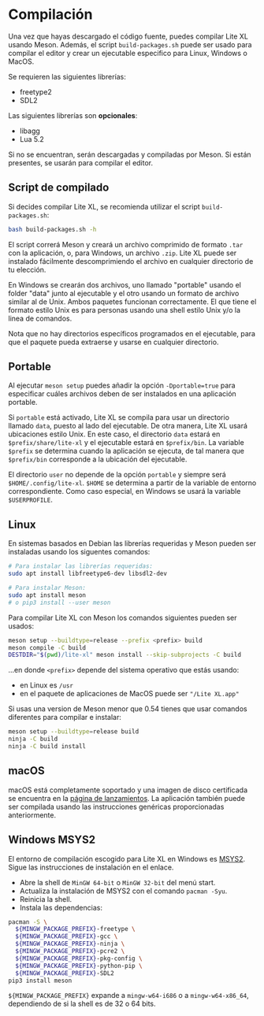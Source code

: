 # Compilación

Una vez que hayas descargado el código fuente, puedes compilar Lite XL usando Meson.
Además, el script `build-packages.sh` puede ser usado para compilar el editor y
crear un ejecutable especifico para Linux, Windows o MacOS.

Se requieren las siguientes librerías:

- freetype2
- SDL2

Las siguientes librerías son **opcionales**:

- libagg
- Lua 5.2

Si no se encuentran, serán descargadas y compiladas por Meson.
Si están presentes, se usarán para compilar el editor.

## Script de compilado

Si decides compilar Lite XL, se recomienda utilizar el script `build-packages.sh`:

```bash
bash build-packages.sh -h
```

El script correrá Meson y creará un archivo comprimido de formato `.tar` con la aplicación, o,
para Windows, un archivo `.zip`. Lite XL puede ser instalado fácilmente descomprimiendo el archivo
en cualquier directorio de tu elección.

En Windows se crearán dos archivos, uno llamado "portable" usando el folder "data"
junto al ejecutable y el otro usando un formato de archivo similar al de Unix.
Ambos paquetes funcionan correctamente. El que tiene el formato estilo Unix es
para personas usando una shell estilo Unix y/o la linea de comandos.

Nota que no hay directorios específicos programados en el ejecutable,
para que el paquete pueda extraerse y usarse en cualquier directorio.

## Portable

Al ejecutar `meson setup` puedes añadir la opción `-Dportable=true` para especificar
cuáles archivos deben de ser instalados en una aplicación portable.

Si `portable` está activado, Lite XL se compila para usar un directorio llamado
`data`, puesto al lado del ejecutable.
De otra manera, Lite XL usará ubicaciones estilo Unix. En este caso, el directorio
`data` estará en `$prefix/share/lite-xl` y el ejecutable estará en `$prefix/bin`.
La variable `$prefix` se determina cuando la aplicación se ejecuta, de tal manera
que `$prefix/bin` corresponde a la ubicación del ejecutable.

El directorio `user` no depende de la opción `portable` y siempre será `$HOME/.config/lite-xl`.
`$HOME` se determina a partir de la variable de entorno correspondiente.
Como caso especial, en Windows se usará la variable `$USERPROFILE`.

## Linux

En sistemas basados en Debian las librerías requeridas y Meson pueden ser
instaladas usando los siguentes comandos:

```bash
# Para instalar las librerías requeridas:
sudo apt install libfreetype6-dev libsdl2-dev

# Para instalar Meson:
sudo apt install meson
# o pip3 install --user meson
```

Para compilar Lite XL con Meson los comandos siguientes pueden ser usados:

```bash
meson setup --buildtype=release --prefix <prefix> build
meson compile -C build
DESTDIR="$(pwd)/lite-xl" meson install --skip-subprojects -C build
```

...en donde `<prefix>` depende del sistema operativo que estás usando:
- en Linux es `/usr`
- en el paquete de aplicaciones de MacOS puede ser `"/Lite XL.app"`

Si usas una version de Meson menor que 0.54 tienes que usar
comandos diferentes para compilar e instalar:

```bash
meson setup --buildtype=release build
ninja -C build
ninja -C build install
```

## macOS

macOS está completamente soportado y una imagen de disco certificada
se encuentra en la [página de lanzamientos][1].
La aplicación también puede ser compilada usando las instrucciones genéricas
proporcionadas anteriormente.

## Windows MSYS2

El entorno de compilación escogido para Lite XL en Windows es [MSYS2][2].
Sigue las instrucciones de instalación en el enlace.

- Abre la shell de `MinGW 64-bit` o `MinGW 32-bit` del menú start.
- Actualiza la instalación de MSYS2 con el comando `pacman -Syu`.
- Reinicia la shell.
- Instala las dependencias:

```sh
pacman -S \
  ${MINGW_PACKAGE_PREFIX}-freetype \
  ${MINGW_PACKAGE_PREFIX}-gcc \
  ${MINGW_PACKAGE_PREFIX}-ninja \
  ${MINGW_PACKAGE_PREFIX}-pcre2 \
  ${MINGW_PACKAGE_PREFIX}-pkg-config \
  ${MINGW_PACKAGE_PREFIX}-python-pip \
  ${MINGW_PACKAGE_PREFIX}-SDL2
pip3 install meson
```

`${MINGW_PACKAGE_PREFIX}` expande a `mingw-w64-i686` o a `mingw-w64-x86_64`,
dependiendo de si la shell es de 32 o 64 bits.

[1]: https://github.com/lite-xl/lite-xl/releases/latest/
[2]: https://www.msys2.org/
